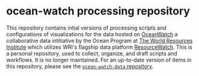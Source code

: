 # ocean-watch processing repository
This repository contains intial versions of processing scripts and configurations of visualizations for the data hosted on [OceanWatch](https://oceanwatchdata.org) a collaborative data intitiative by the Ocean Program at [The World Resources Institute](https://www.wri.org/) which utilizes WRI's flagship data platform [ResourceWatch](https://resourcewatch.org/). This is a personal repository, used to collect, organize, and draft scripts and workflows. It is no longer maintained. For an up-to-date version of items in this repository, please see the [`ocean-watch-data` repository](https://github.com/resource-watch/ocean-watch-data).